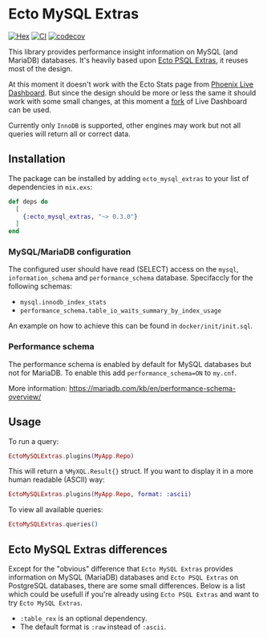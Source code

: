 # Ecto MySQL Extras

[![Hex](https://img.shields.io/hexpm/v/ecto_mysql_extras.svg)](https://hex.pm/packages/ecto_mysql_extras)
[![CI](https://github.com/timothyvanderaerden/ecto_mysql_extras/actions/workflows/ci.yml/badge.svg)](https://github.com/optimise-group/bifrost/actions/workflows/ci.yml)
[![codecov](https://codecov.io/gh/timothyvanderaerden/ecto_mysql_extras/branch/main/graph/badge.svg?token=IJMNEMI6CE)](https://codecov.io/gh/timothyvanderaerden/ecto_mysql_extras)

This library provides performance insight information on MySQL (and MariaDB) databases.
It's heavily based upon [Ecto PSQL Extras](https://github.com/pawurb/ecto_psql_extras), it reuses
most of the design.

At this moment it doesn't work with the Ecto Stats page from [Phoenix Live Dashboard](https://github.com/phoenixframework/phoenix_live_dashboard).
But since the design should be more or less the same it should work with some small changes, at this moment a
[fork](https://github.com/timothyvanderaerden/phoenix_live_dashboard) of Live Dashboard can be used.

Currently only `InnoDB` is supported, other engines may work but not all queries will return all or correct data.

## Installation

The package can be installed by adding `ecto_mysql_extras` to your list of dependencies in `mix.exs`:

```elixir
def deps do
  [
    {:ecto_mysql_extras, "~> 0.3.0"}
  ]
end
```

### MySQL/MariaDB configuration

The configured user should have read (SELECT) access on the `mysql`, `information_schema` and `performance_schema` database. Specifaccly for the following schemas:

* `mysql.innodb_index_stats`
* `performance_schema.table_io_waits_summary_by_index_usage`

An example on how to achieve this can be found in `docker/init/init.sql`.

### Performance schema

The performance schema is enabled by default for MySQL databases but not for MariaDB. To enable this add `performance_schema=ON` to `my.cnf`.

More information: https://mariadb.com/kb/en/performance-schema-overview/

## Usage

To run a query:

```elixir
EctoMySQLExtras.plugins(MyApp.Repo)
```
This will return a `%MyXQL.Result{}` struct. If you want to display it in a more human readable (ASCII) way:

```elixir
EctoMySQLExtras.plugins(MyApp.Repo, format: :ascii)
```

To view all available queries:

```elixir
EctoMySQLExtras.queries()
```

## Ecto MySQL Extras differences

Except for the "obvious" difference that `Ecto MySQL Extras` provides information on MySQL (MariaDB) databases and `Ecto PSQL Extras` on PostgreSQL databases, there are some small differences. Below is a list which could be usefull if you're already using `Ecto PSQL Extras` and want to try `Ecto MySQL Extras`.

* `:table_rex` is an optional dependency.
* The default format is `:raw` instead of `:ascii`.
